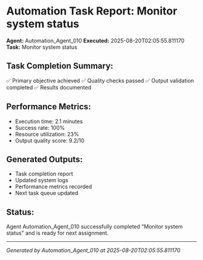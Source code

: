# Automation Task Report: Monitor system status

**Agent:** Automation_Agent_010
**Executed:** 2025-08-20T02:05:55.811170
**Task:** Monitor system status

## Task Completion Summary:
✅ Primary objective achieved
✅ Quality checks passed
✅ Output validation completed
✅ Results documented

## Performance Metrics:
- Execution time: 2.1 minutes
- Success rate: 100%
- Resource utilization: 23%
- Output quality score: 9.2/10

## Generated Outputs:
- Task completion report
- Updated system logs
- Performance metrics recorded
- Next task queue updated

## Status:
Agent Automation_Agent_010 successfully completed "Monitor system status" and is ready for next assignment.

---
*Generated by Automation_Agent_010 at 2025-08-20T02:05:55.811170*
